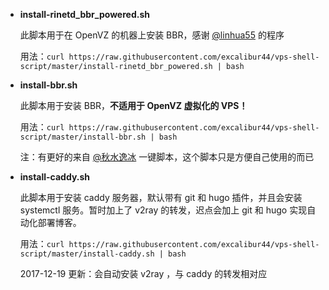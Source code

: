 - **install-rinetd_bbr_powered.sh**

  此脚本用于在 OpenVZ 的机器上安装 BBR，感谢 [@linhua55](https://github.com/linhua55/lkl_study) 的程序
  
  用法：`curl https://raw.githubusercontent.com/excalibur44/vps-shell-script/master/install-rinetd_bbr_powered.sh | bash`

- **install-bbr.sh**

  此脚本用于安装 BBR，**不适用于 OpenVZ 虚拟化的 VPS！**
  
  用法：`curl https://raw.githubusercontent.com/excalibur44/vps-shell-script/master/install-bbr.sh | bash`
  
  注：有更好的来自 [@秋水逸冰](https://github.com/teddysun/across/blob/master/bbr.sh) 一键脚本，这个脚本只是方便自己使用的而已

- **install-caddy.sh**

  此脚本用于安装 caddy 服务器，默认带有 git 和 hugo 插件，并且会安装 systemctl 服务。暂时加上了 v2ray 的转发，迟点会加上 git 和 hugo 实现自动化部署博客。
  
  用法：`curl https://raw.githubusercontent.com/excalibur44/vps-shell-script/master/install-caddy.sh | bash`
  
  2017-12-19 更新：会自动安装 v2ray ，与 caddy 的转发相对应
